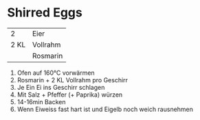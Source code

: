# Shirred Eggs

|      |          |
|------|----------|
| 2    | Eier     |
| 2 KL | Vollrahm |
|      | Rosmarin |

1. Ofen auf 160°C vorwärmen
3. Rosmarin + 2 KL Vollrahm pro Geschirr
4. Je Ein Ei ins Geschirr schlagen
5. Mit Salz + Pfeffer (+ Paprika) würzen
6. 14-16min Backen
7. Wenn Eiweiss fast hart ist und Eigelb noch weich rausnehmen
